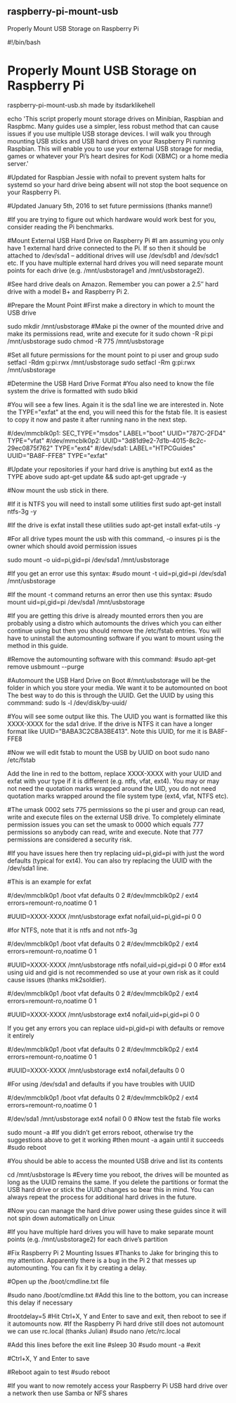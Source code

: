 ## raspberry-pi-mount-usb
Properly Mount USB Storage on Raspberry Pi


#!/bin/bash
# Properly Mount USB Storage on Raspberry Pi
raspberry-pi-mount-usb.sh made by itsdarklikehell

echo 'This script properly mount storage drives on Minibian, Raspbian and Raspbmc. Many guides use a simpler, less robust method that can cause issues if you use multiple USB storage devices. I will walk you through mounting USB sticks and USB hard drives on your Raspberry Pi running Raspbian. This will enable you to use your external USB storage for media, games or whatever your Pi’s heart desires for Kodi (XBMC) or a home media server.'

#Updated for Raspbian Jessie with nofail to prevent system halts for systemd so your hard drive being absent will not stop the boot sequence on your Raspberry Pi.

#Updated  January 5th, 2016 to set future permissions (thanks manne!)

#If you are trying to figure out which hardware would work best for you, consider reading the Pi benchmarks.

#Mount External USB Hard Drive on Raspberry Pi
#I am assuming you only have 1 external hard drive connected to the Pi. If so then it should be attached to /dev/sda1 – additional drives will use /dev/sdb1 and /dev/sdc1 etc.  If you have multiple external hard drives you will need separate mount points for each drive (e.g. /mnt/usbstorage1 and /mnt/usbstorage2).

#See hard drive deals on Amazon. Remember you can power a 2.5″ hard drive with a model B+ and Raspberry Pi 2.

#Prepare the Mount Point
#First make a directory in which to mount the USB drive

sudo mkdir /mnt/usbstorage
#Make pi the owner of the mounted drive and make its permissions read, write and execute for it
sudo chown -R pi:pi /mnt/usbstorage
sudo chmod -R 775 /mnt/usbstorage

#Set all future permissions for the mount point to pi user and group
sudo setfacl -Rdm g:pi:rwx /mnt/usbstorage
sudo setfacl -Rm g:pi:rwx /mnt/usbstorage

#Determine the USB Hard Drive Format
#You also need to know the file system the drive is formatted with
sudo blkid

#You will see a few lines. Again it is the sda1 line we are interested in. Note the TYPE="exfat" at the end, you will need this for the fstab file. It is easiest to copy it now and paste it after running nano in the next step.

#/dev/mmcblk0p1: SEC_TYPE="msdos" LABEL="boot" UUID="787C-2FD4" TYPE="vfat"
#/dev/mmcblk0p2: UUID="3d81d9e2-7d1b-4015-8c2c-29ec0875f762" TYPE="ext4"
#/dev/sda1: LABEL="HTPCGuides" UUID="BA8F-FFE8" TYPE="exfat"

#Update your repositories if your hard drive is anything but ext4 as the TYPE above
sudo apt-get update && sudo apt-get upgrade -y

#Now mount the usb stick in there. 

#If it is NTFS you will need to install some utilities first
sudo apt-get install ntfs-3g -y

#If the drive is exfat install these utilities
sudo apt-get install exfat-utils -y

#For all drive types mount the usb with this command, -o insures pi is the owner which should avoid permission issues

sudo mount -o uid=pi,gid=pi /dev/sda1 /mnt/usbstorage

#If you get an error use this syntax:
#sudo mount -t uid=pi,gid=pi /dev/sda1 /mnt/usbstorage

#If the mount -t command returns an error then use this syntax:
#sudo mount uid=pi,gid=pi /dev/sda1 /mnt/usbstorage

#If you are getting this drive is already mounted errors then you are probably using a distro which automounts the drives which you can either continue using but then you should remove the /etc/fstab entries. You will have to uninstall the automounting software if you want to mount using the method in this guide.

#Remove the automounting software with this command:
#sudo apt-get remove usbmount --purge


#Automount the USB Hard Drive on Boot
#/mnt/usbstorage will be the folder in which you store your media. We want it to be automounted on boot The best way to do this is through the UUID. Get the UUID by using this commmand:
sudo ls -l /dev/disk/by-uuid/

#You will see some output like this. The UUID you want is formatted like this XXXX-XXXX for the sda1 drive. If the drive is NTFS it can have a longer format like UUID="BABA3C2CBA3BE413". Note this UUID, for me it is BA8F-FFE8

#Now we will edit fstab to mount the USB by UUID on boot
sudo nano /etc/fstab

Add the line in red to the bottom, replace XXXX-XXXX with your UUID and exfat with your type if it is different (e.g. ntfs, vfat, ext4). You may or may not need the quotation marks wrapped around the UID, you do not need quotation marks wrapped around the file system type (ext4, vfat, NTFS etc).

#The umask 0002 sets 775 permissions so the pi user and group can read, write and execute files on the external USB drive. To completely eliminate permission issues you can set the umask to 0000 which equals 777 permissions so anybody can read, write and execute. Note that 777 permissions are considered a security risk.

#If you have issues here then try replacing uid=pi,gid=pi with just the word defaults (typical for ext4). You can also try replacing the UUID with the /dev/sda1 line.


#This is an example for exfat

#/dev/mmcblk0p1 /boot vfat defaults 0 2
#/dev/mmcblk0p2 / ext4 errors=remount-ro,noatime 0 1

#UUID=XXXX-XXXX  /mnt/usbstorage exfat   nofail,uid=pi,gid=pi   0   0


#for NTFS, note that it is ntfs and not ntfs-3g

#/dev/mmcblk0p1 /boot vfat defaults 0 2
#/dev/mmcblk0p2 / ext4 errors=remount-ro,noatime 0 1

#UUID=XXXX-XXXX    /mnt/usbstorage    ntfs   nofail,uid=pi,gid=pi    0   0
#for ext4 using uid and gid is not recommended so use at your own risk as it could cause issues (thanks mk2soldier).

#/dev/mmcblk0p1 /boot vfat defaults 0 2
#/dev/mmcblk0p2 / ext4 errors=remount-ro,noatime 0 1

#UUID=XXXX-XXXX    /mnt/usbstorage    ext4   nofail,uid=pi,gid=pi    0   0


If you get any errors you can replace uid=pi,gid=pi with defaults or remove it entirely

#/dev/mmcblk0p1 /boot vfat defaults 0 2
#/dev/mmcblk0p2 / ext4 errors=remount-ro,noatime 0 1

#UUID=XXXX-XXXX    /mnt/usbstorage    ext4   nofail,defaults    0   0


#For using /dev/sda1 and defaults if you have troubles with UUID

#/dev/mmcblk0p1 /boot vfat defaults 0 2
#/dev/mmcblk0p2 / ext4 errors=remount-ro,noatime 0 1

#/dev/sda1    /mnt/usbstorage    ext4   nofail    0   0
#Now test the fstab file works

sudo mount -a
#If you didn’t get errors reboot, otherwise try the suggestions above to get it working #then mount -a again until it succeeds
#sudo reboot

#You should be able to access the mounted USB drive and list its contents

cd /mnt/usbstorage
ls
#Every time you reboot, the drives will be mounted as long as the UUID remains the same. If you delete the partitions or format the USB hard drive or stick the UUID changes so bear this in mind. You can always repeat the process for additional hard drives in the future.

#Now you can manage the hard drive power using these guides since it will not spin down automatically on Linux

#If you have multiple hard drives you will have to make separate mount points (e.g. /mnt/usbstorage2) for each drive’s partition

#Fix Raspberry Pi 2 Mounting Issues
#Thanks to Jake for bringing this to my attention. Apparently there is a bug in the Pi 2 that messes up automounting. You can fix it by creating a delay.

#Open up the /boot/cmdline.txt file

#sudo nano /boot/cmdline.txt
#Add this line to the bottom, you can increase this delay if necessary

#rootdelay=5
#Hit Ctrl+X, Y and Enter to save and exit, then reboot to see if it automounts now.
#If the Raspberry Pi hard drive still does not automount we can use rc.local (thanks Julian)
#sudo nano /etc/rc.local

#Add this lines before the exit line
#sleep 30
#sudo mount -a
#exit

#Ctrl+X, Y and Enter to save

#Reboot again to test
#sudo reboot


#If you want to now remotely access your Raspberry Pi USB hard drive over a network then use Samba or NFS shares